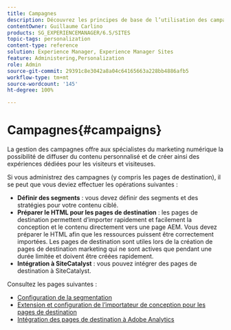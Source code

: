```yaml
---
title: Campagnes
description: Découvrez les principes de base de l’utilisation des campagnes Adobe Experience Manager (AEM).
contentOwner: Guillaume Carlino
products: SG_EXPERIENCEMANAGER/6.5/SITES
topic-tags: personalization
content-type: reference
solution: Experience Manager, Experience Manager Sites
feature: Administering,Personalization
role: Admin
source-git-commit: 29391c8e3042a8a04c64165663a228bb4886afb5
workflow-type: tm+mt
source-wordcount: '145'
ht-degree: 100%

---
```


# Campagnes{#campaigns}

La gestion des campagnes offre aux spécialistes du marketing numérique la possibilité de diffuser du contenu personnalisé et de créer ainsi des expériences dédiées pour les visiteurs et visiteuses.

Si vous administrez des campagnes (y compris les pages de destination), il se peut que vous deviez effectuer les opérations suivantes :

* **Définir des segments** : vous devez définir des segments et des stratégies pour votre contenu ciblé.
* **Préparer le HTML pour les pages de destination** : les pages de destination permettent d’importer rapidement et facilement la conception et le contenu directement vers une page AEM. Vous devez préparer le HTML afin que les ressources puissent être correctement importées. Les pages de destination sont utiles lors de la création de pages de destination marketing qui ne sont actives que pendant une durée limitée et doivent être créées rapidement.
* **Intégration à SiteCatalyst** : vous pouvez intégrer des pages de destination à SiteCatalyst.

Consultez les pages suivantes :

* [Configuration de la segmentation](/help/sites-administering/campaign-segmentation.md)
* [Extension et configuration de l’importateur de conception pour les pages de destination](/help/sites-administering/extending-the-design-importer-for-landingpages.md)
* [Intégration des pages de destination à Adobe Analytics](/help/sites-administering/integrating-landing-pages-with-adobe-analytics.md)

